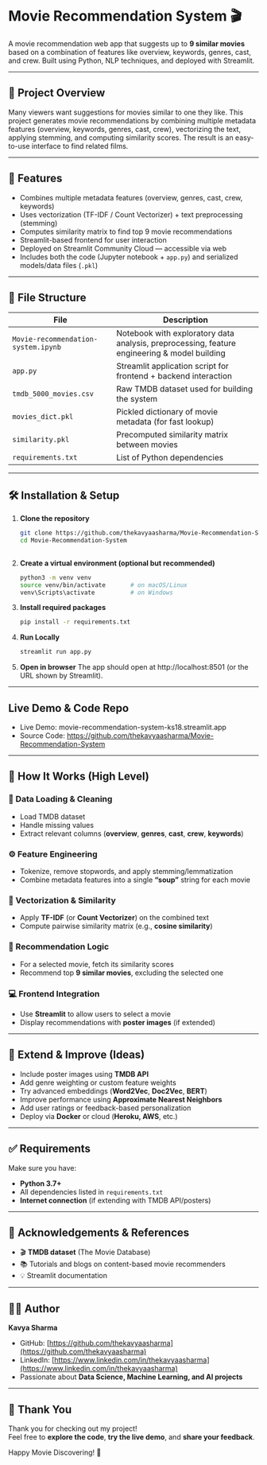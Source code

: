 # Movie Recommendation System 🎬

A movie recommendation web app that suggests up to **9 similar movies** based on a combination of features like overview, keywords, genres, cast, and crew. Built using Python, NLP techniques, and deployed with Streamlit.

---

## 🧠 Project Overview

Many viewers want suggestions for movies similar to one they like. This project generates movie recommendations by combining multiple metadata features (overview, keywords, genres, cast, crew), vectorizing the text, applying stemming, and computing similarity scores. The result is an easy-to-use interface to find related films.

---

## 🚀 Features

- Combines multiple metadata features (overview, genres, cast, crew, keywords)  
- Uses vectorization (TF-IDF / Count Vectorizer) + text preprocessing (stemming)  
- Computes similarity matrix to find top 9 movie recommendations  
- Streamlit-based frontend for user interaction  
- Deployed on Streamlit Community Cloud — accessible via web  
- Includes both the code (Jupyter notebook + `app.py`) and serialized models/data files (`.pkl`)

---

## 🧩 File Structure

| File | Description |
|---|---|
| `Movie-recommendation-system.ipynb` | Notebook with exploratory data analysis, preprocessing, feature engineering & model building |
| `app.py` | Streamlit application script for frontend + backend interaction |
| `tmdb_5000_movies.csv` | Raw TMDB dataset used for building the system |
| `movies_dict.pkl` | Pickled dictionary of movie metadata (for fast lookup) |
| `similarity.pkl` | Precomputed similarity matrix between movies |
| `requirements.txt` | List of Python dependencies |

---

## 🛠️ Installation & Setup

1. **Clone the repository**  
   ```bash
   git clone https://github.com/thekavyaasharma/Movie-Recommendation-System.git
   cd Movie-Recommendation-System
  

2. **Create a virtual environment (optional but recommended)**
    ```bash
    python3 -m venv venv
    source venv/bin/activate       # on macOS/Linux
    venv\Scripts\activate          # on Windows

3. **Install required packages**
   ```bash
   pip install -r requirements.txt

4. **Run Locally**
   ```bash
   streamlit run app.py

5. **Open in browser**
   The app should open at http://localhost:8501 (or the URL shown by Streamlit).
---

## Live Demo & Code Repo

 - Live Demo: movie-recommendation-system-ks18.streamlit.app
 - Source Code: https://github.com/thekavyaasharma/Movie-Recommendation-System
---

## 🤖 How It Works (High Level)

### 🧹 Data Loading & Cleaning
- Load TMDB dataset  
- Handle missing values  
- Extract relevant columns (**overview**, **genres**, **cast**, **crew**, **keywords**)

### ⚙️ Feature Engineering
- Tokenize, remove stopwords, and apply stemming/lemmatization  
- Combine metadata features into a single **“soup”** string for each movie

### 🧮 Vectorization & Similarity
- Apply **TF-IDF** (or **Count Vectorizer**) on the combined text  
- Compute pairwise similarity matrix (e.g., **cosine similarity**)

### 🎯 Recommendation Logic
- For a selected movie, fetch its similarity scores  
- Recommend top **9 similar movies**, excluding the selected one

### 💻 Frontend Integration
- Use **Streamlit** to allow users to select a movie  
- Display recommendations with **poster images** (if extended)
---

## 📂 Extend & Improve (Ideas)

- Include poster images using **TMDB API**  
- Add genre weighting or custom feature weights  
- Try advanced embeddings (**Word2Vec**, **Doc2Vec**, **BERT**)  
- Improve performance using **Approximate Nearest Neighbors**  
- Add user ratings or feedback-based personalization  
- Deploy via **Docker** or cloud (**Heroku, AWS**, etc.)
---

## ✅ Requirements

Make sure you have:

- **Python 3.7+**  
- All dependencies listed in `requirements.txt`  
- **Internet connection** (if extending with TMDB API/posters)

---

## 👏 Acknowledgements & References

- 🎬 **TMDB dataset** (The Movie Database)  
- 📚 Tutorials and blogs on content-based movie recommenders  
- 💡 Streamlit documentation
---

## 👩‍💻 Author

**Kavya Sharma**  
- GitHub: [https://github.com/thekavyaasharma](https://github.com/thekavyaasharma)  
- LinkedIn: [https://www.linkedin.com/in/thekavyaasharma](https://www.linkedin.com/in/thekavyaasharma)  
- Passionate about **Data Science, Machine Learning, and AI projects**

---

## 🎉 Thank You

Thank you for checking out my project!  
Feel free to **explore the code**, **try the live demo**, and **share your feedback**.  

Happy Movie Discovering! 🍿

